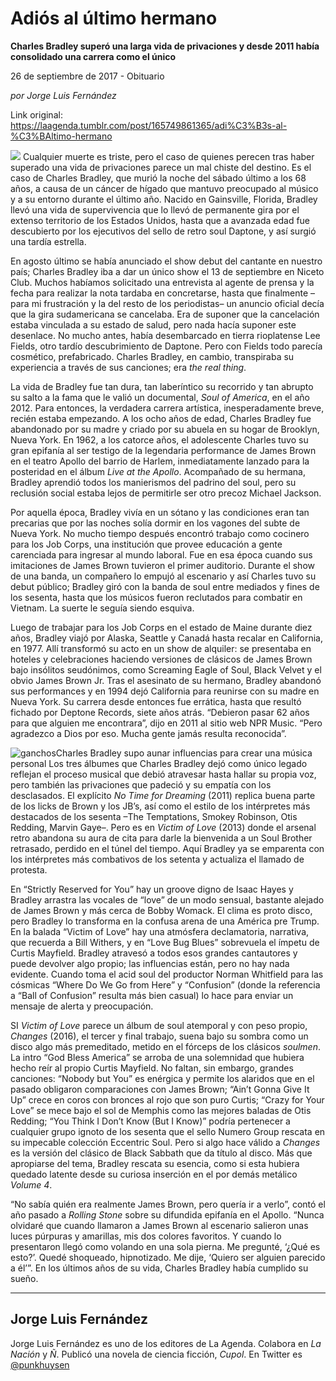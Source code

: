 # Adiós al último hermano

**Charles Bradley superó una larga vida de privaciones y desde 2011 había consolidado una carrera como el único**

26 de septiembre de 2017 - Obituario

_por Jorge Luis Fernández_

Link original: https://laagenda.tumblr.com/post/165749861365/adi%C3%B3s-al-%C3%BAltimo-hermano

![](https://64.media.tumblr.com/060fd531bfb20fd9bd2537a4bfd2b189/tumblr_inline_pk2ges3aoR1t6q87u_500.jpg)
Cualquier muerte es triste, pero el caso de quienes perecen tras haber superado una vida de privaciones parece un mal chiste del destino. Es el caso de Charles Bradley, que murió la noche del sábado último a los 68 años, a causa de un cáncer de hígado que mantuvo preocupado al músico y a su entorno durante el último año. Nacido en Gainsville, Florida, Bradley llevó una vida de supervivencia que lo llevó de permanente gira por el extenso territorio de los Estados Unidos, hasta que a avanzada edad fue descubierto por los ejecutivos del sello de retro soul Daptone, y así surgió una tardía estrella. 

En agosto último se había anunciado el show debut del cantante en nuestro país; Charles Bradley iba a dar un único show el 13 de septiembre en Niceto Club. Muchos habíamos solicitado una entrevista al agente de prensa y la fecha para realizar la nota tardaba en concretarse, hasta que finalmente –para mi frustración y la del resto de los periodistas– un anuncio oficial decía que la gira sudamericana se cancelaba. Era de suponer que la cancelación estaba vinculada a su estado de salud, pero nada hacía suponer este desenlace. No mucho antes, había desembarcado en tierra rioplatense Lee Fields, otro tardío descubrimiento de Daptone. Pero con Fields todo parecía cosmético, prefabricado. Charles Bradley, en cambio, transpiraba su experiencia a través de sus canciones; era *the real thing*.

La vida de Bradley fue tan dura, tan laberíntico su recorrido y tan abrupto su salto a la fama que le valió un documental, *Soul of America*, en el año 2012. Para entonces, la verdadera carrera artística, inesperadamente breve, recién estaba empezando. A los ocho años de edad, Charles Bradley fue abandonado por su madre y criado por su abuela en su hogar de Brooklyn, Nueva York. En 1962, a los catorce años, el adolescente Charles tuvo su gran epifanía al ser testigo de la legendaria performance de James Brown en el teatro Apollo del barrio de Harlem, inmediatamente lanzado para la posteridad en el álbum *Live at the Apollo*. Acompañado de su hermana, Bradley aprendió todos los manierismos del padrino del soul, pero su reclusión social estaba lejos de permitirle ser otro precoz Michael Jackson. 

Por aquella época, Bradley vivía en un sótano y las condiciones eran tan precarias que por las noches solía dormir en los vagones del subte de Nueva York. No mucho tiempo después encontró trabajo como cocinero para los Job Corps, una institución que provee educación a gente carenciada para ingresar al mundo laboral. Fue en esa época cuando sus imitaciones de James Brown tuvieron el primer auditorio. Durante el show de una banda, un compañero lo empujó al escenario y así Charles tuvo su debut público; Bradley giró con la banda de soul entre mediados y fines de los sesenta, hasta que los músicos fueron reclutados para combatir en Vietnam. La suerte le seguía siendo esquiva. 

Luego de trabajar para los Job Corps en el estado de Maine durante diez años, Bradley viajó por Alaska, Seattle y Canadá hasta recalar en California, en 1977. Allí transformó su acto en un show de alquiler: se presentaba en hoteles y celebraciones haciendo versiones de clásicos de James Brown bajo insólitos seudónimos, como Screaming Eagle of Soul, Black Velvet y el obvio James Brown Jr. Tras el asesinato de su hermano, Bradley abandonó sus performances y en 1994 dejó California para reunirse con su madre en Nueva York. Su carrera desde entonces fue errática, hasta que resultó fichado por Deptone Records, siete años atrás. “Debieron pasar 62 años para que alguien me encontrara”, dijo en 2011 al sitio web NPR Music. “Pero agradezco a Dios por eso. Mucha gente jamás resulta reconocida”. 

![ganchos](https://64.media.tumblr.com/dbc2f86415974c8018af4bd3639c8d3b/tumblr_inline_pk2gesTHY81t6q87u_500.jpg)Charles Bradley supo aunar influencias para crear una música personal
Los tres álbumes que Charles Bradley dejó como único legado reflejan el proceso musical que debió atravesar hasta hallar su propia voz, pero también las privaciones que padeció y su empatía con los desclasados. El explícito *No Time for Dreaming* (2011) replica buena parte de los licks de Brown y los JB’s, así como el estilo de los intérpretes más destacados de los sesenta –The Temptations, Smokey Robinson, Otis Redding, Marvin Gaye–. Pero es en *Victim of Love* (2013) donde el arsenal retro abandona su aura de cita para darle la bienvenida a un Soul Brother retrasado, perdido en el túnel del tiempo. Aquí Bradley ya se emparenta con los intérpretes más combativos de los setenta y actualiza el llamado de protesta. 

En “Strictly Reserved for You” hay un groove digno de Isaac Hayes y Bradley arrastra las vocales de “love” de un modo sensual, bastante alejado de James Brown y más cerca de Bobby Womack. El clima es proto disco, pero Bradley lo transforma en la confusa arena de una América pre Trump. En la balada “Victim of Love” hay una atmósfera declamatoria, narrativa, que recuerda a Bill Withers, y en “Love Bug Blues” sobrevuela el ímpetu de Curtis Mayfield. Bradley atravesó a todos esos grandes cantautores y puede devolver algo propio; las influencias están, pero no hay nada evidente. Cuando toma el acid soul del productor Norman Whitfield para las cósmicas “Where Do We Go from Here” y “Confusion” (donde la referencia a “Ball of Confusion” resulta más bien casual) lo hace para enviar un mensaje de alerta y preocupación. 

SI *Victim of Love* parece un álbum de soul atemporal y con peso propio, *Changes* (2016), el tercer y final trabajo, suena bajo su sombra como un disco algo más premeditado, metido en el fórceps de los clásicos *soulmen*. La intro “God Bless America” se arroba de una solemnidad que hubiera hecho reír al propio Curtis Mayfield. No faltan, sin embargo, grandes canciones: “Nobody but You” es enérgica y permite los alaridos que en el pasado obligaron comparaciones con James Brown; “Ain’t Gonna Give It Up” crece en coros con bronces al rojo que son puro Curtis; “Crazy for Your Love” se mece bajo el sol de Memphis como las mejores baladas de Otis Redding; “You Think I Don’t Know (But I Know)” podría pertenecer a cualquier grupo ignoto de los sesenta que el sello Numero Group rescata en su impecable colección Eccentric Soul. Pero si algo hace válido a *Changes* es la versión del clásico de Black Sabbath que da título al disco. Más que apropiarse del tema, Bradley rescata su esencia, como si esta hubiera quedado latente desde su curiosa inserción en el por demás metálico *Volume 4*.

“No sabía quién era realmente James Brown, pero quería ir a verlo”, contó el año pasado a *Rolling Stone* sobre su difundida epifanía en el Apollo. “Nunca olvidaré que cuando llamaron a James Brown al escenario salieron unas luces púrpuras y amarillas, mis dos colores favoritos. Y cuando lo presentaron llegó como volando en una sola pierna. Me pregunté, ‘¿Qué es esto?’. Quedé shoqueado, hipnotizado. Me dije, ‘Quiero ser alguien parecido a él’”. En los últimos años de su vida, Charles Bradley había cumplido su sueño. 

  




---

Jorge Luis Fernández
--------------------

 Jorge Luis Fernández es uno de los editores de La Agenda. Colabora en *La Nación* y *Ñ*. Publicó una novela de ciencia ficción, *Cupol*. En Twitter es [@punkhuysen](https://twitter.com/punkhuysen) 

